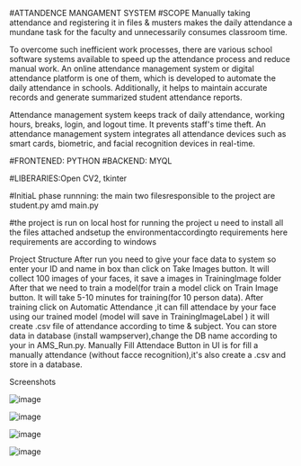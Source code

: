 #ATTANDENCE MANGAMENT SYSTEM
#SCOPE
Manually taking attendance and registering it in files & musters makes the daily attendance a mundane task for the faculty and unnecessarily consumes classroom time.

To overcome such inefficient work processes, there are various school software systems available to speed up the attendance process and reduce manual work. 
An online attendance management system or digital attendance platform is one of them, which is developed to automate the daily attendance in schools. 
Additionally, it helps to maintain accurate records and generate summarized student attendance reports.

Attendance management system keeps track of daily attendance, working hours, breaks, login, and logout time. It prevents staff's time theft.
An attendance management system integrates all attendance devices such as smart cards, biometric, and facial recognition devices in real-time.


#FRONTENED: PYTHON
#BACKEND: MYQL

#LIBERARIES:Open CV2, tkinter

#InitiaL phase runnning: the main two filesresponsible to the project are student.py amd main.py

#the project is run on local host for running the project u need to install all the files attached andsetup the environmentaccordingto requirements
here requirements are according to windows 

Project Structure
After run you need to give your face data to system so enter your ID and name in box than click on Take Images button.
It will collect 100 images of your faces, it save a images in TrainingImage folder
After that we need to train a model(for train a model click on Train Image button.
It will take 5-10 minutes for training(for 10 person data).
After training click on Automatic Attendance ,it can fill attendace by your face using our trained model (model will save in TrainingImageLabel )
it will create .csv file of attendance according to time & subject.
You can store data in database (install wampserver),change the DB name according to your in AMS_Run.py.
Manually Fill Attendace Button in UI is for fill a manually attendance (without facce recognition),it's also create a .csv and store in a database.

Screenshots

![image](https://user-images.githubusercontent.com/87253646/170864053-73abbadd-ec11-42d7-a131-8a1e97180e8f.png)

![image](https://user-images.githubusercontent.com/87253646/170864111-ec0af8a9-491e-417e-86e9-33e69fab40b6.png)

![image](https://user-images.githubusercontent.com/87253646/170864131-a01b9140-b0f5-4304-9f36-5795a4570212.png)

![image](https://user-images.githubusercontent.com/87253646/170864142-39861a58-4cab-4548-bbcd-87a0531b1f51.png)





